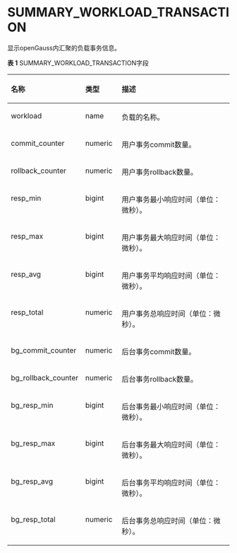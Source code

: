 # SUMMARY\_WORKLOAD\_TRANSACTION<a name="ZH-CN_TOPIC_0245374726"></a>

显示openGauss内汇聚的负载事务信息。

**表 1**  SUMMARY\_WORKLOAD\_TRANSACTION字段

<a name="zh-cn_topic_0237122622_table14347174713173"></a>
<table><thead align="left"><tr id="zh-cn_topic_0237122622_row174991947111716"><th class="cellrowborder" valign="top" width="24.22%" id="mcps1.2.4.1.1"><p id="zh-cn_topic_0237122622_p1649924721712"><a name="zh-cn_topic_0237122622_p1649924721712"></a><a name="zh-cn_topic_0237122622_p1649924721712"></a><strong id="zh-cn_topic_0237122622_b104993476179"><a name="zh-cn_topic_0237122622_b104993476179"></a><a name="zh-cn_topic_0237122622_b104993476179"></a>名称</strong></p>
</th>
<th class="cellrowborder" valign="top" width="16.61%" id="mcps1.2.4.1.2"><p id="zh-cn_topic_0237122622_p1249984771711"><a name="zh-cn_topic_0237122622_p1249984771711"></a><a name="zh-cn_topic_0237122622_p1249984771711"></a><strong id="zh-cn_topic_0237122622_b13500144711174"><a name="zh-cn_topic_0237122622_b13500144711174"></a><a name="zh-cn_topic_0237122622_b13500144711174"></a>类型</strong></p>
</th>
<th class="cellrowborder" valign="top" width="59.17%" id="mcps1.2.4.1.3"><p id="zh-cn_topic_0237122622_p1050017471170"><a name="zh-cn_topic_0237122622_p1050017471170"></a><a name="zh-cn_topic_0237122622_p1050017471170"></a><strong id="zh-cn_topic_0237122622_b3500164781710"><a name="zh-cn_topic_0237122622_b3500164781710"></a><a name="zh-cn_topic_0237122622_b3500164781710"></a>描述</strong></p>
</th>
</tr>
</thead>
<tbody><tr id="zh-cn_topic_0237122622_row850024719173"><td class="cellrowborder" valign="top" width="24.22%" headers="mcps1.2.4.1.1 "><p id="zh-cn_topic_0237122622_p850004721718"><a name="zh-cn_topic_0237122622_p850004721718"></a><a name="zh-cn_topic_0237122622_p850004721718"></a>workload</p>
</td>
<td class="cellrowborder" valign="top" width="16.61%" headers="mcps1.2.4.1.2 "><p id="zh-cn_topic_0237122622_p1350044712177"><a name="zh-cn_topic_0237122622_p1350044712177"></a><a name="zh-cn_topic_0237122622_p1350044712177"></a>name</p>
</td>
<td class="cellrowborder" valign="top" width="59.17%" headers="mcps1.2.4.1.3 "><p id="zh-cn_topic_0237122622_p1150024711179"><a name="zh-cn_topic_0237122622_p1150024711179"></a><a name="zh-cn_topic_0237122622_p1150024711179"></a>负载的名称。</p>
</td>
</tr>
<tr id="zh-cn_topic_0237122622_row1450114474177"><td class="cellrowborder" valign="top" width="24.22%" headers="mcps1.2.4.1.1 "><p id="zh-cn_topic_0237122622_p6501124771714"><a name="zh-cn_topic_0237122622_p6501124771714"></a><a name="zh-cn_topic_0237122622_p6501124771714"></a>commit_counter</p>
</td>
<td class="cellrowborder" valign="top" width="16.61%" headers="mcps1.2.4.1.2 "><p id="zh-cn_topic_0237122622_p115011147111710"><a name="zh-cn_topic_0237122622_p115011147111710"></a><a name="zh-cn_topic_0237122622_p115011147111710"></a>numeric</p>
</td>
<td class="cellrowborder" valign="top" width="59.17%" headers="mcps1.2.4.1.3 "><p id="zh-cn_topic_0237122622_p2501047131717"><a name="zh-cn_topic_0237122622_p2501047131717"></a><a name="zh-cn_topic_0237122622_p2501047131717"></a>用户事务commit数量。</p>
</td>
</tr>
<tr id="zh-cn_topic_0237122622_row135015470176"><td class="cellrowborder" valign="top" width="24.22%" headers="mcps1.2.4.1.1 "><p id="zh-cn_topic_0237122622_p2501124721711"><a name="zh-cn_topic_0237122622_p2501124721711"></a><a name="zh-cn_topic_0237122622_p2501124721711"></a>rollback_counter</p>
</td>
<td class="cellrowborder" valign="top" width="16.61%" headers="mcps1.2.4.1.2 "><p id="zh-cn_topic_0237122622_p3501114715173"><a name="zh-cn_topic_0237122622_p3501114715173"></a><a name="zh-cn_topic_0237122622_p3501114715173"></a>numeric</p>
</td>
<td class="cellrowborder" valign="top" width="59.17%" headers="mcps1.2.4.1.3 "><p id="zh-cn_topic_0237122622_p45017479172"><a name="zh-cn_topic_0237122622_p45017479172"></a><a name="zh-cn_topic_0237122622_p45017479172"></a>用户事务rollback数量。</p>
</td>
</tr>
<tr id="zh-cn_topic_0237122622_row3501124701718"><td class="cellrowborder" valign="top" width="24.22%" headers="mcps1.2.4.1.1 "><p id="zh-cn_topic_0237122622_p17501174711174"><a name="zh-cn_topic_0237122622_p17501174711174"></a><a name="zh-cn_topic_0237122622_p17501174711174"></a>resp_min</p>
</td>
<td class="cellrowborder" valign="top" width="16.61%" headers="mcps1.2.4.1.2 "><p id="zh-cn_topic_0237122622_p750244719176"><a name="zh-cn_topic_0237122622_p750244719176"></a><a name="zh-cn_topic_0237122622_p750244719176"></a>bigint</p>
</td>
<td class="cellrowborder" valign="top" width="59.17%" headers="mcps1.2.4.1.3 "><p id="zh-cn_topic_0237122622_p150219471179"><a name="zh-cn_topic_0237122622_p150219471179"></a><a name="zh-cn_topic_0237122622_p150219471179"></a>用户事务最小响应时间（单位：微秒）。</p>
</td>
</tr>
<tr id="zh-cn_topic_0237122622_row8502134731717"><td class="cellrowborder" valign="top" width="24.22%" headers="mcps1.2.4.1.1 "><p id="zh-cn_topic_0237122622_p10502104712176"><a name="zh-cn_topic_0237122622_p10502104712176"></a><a name="zh-cn_topic_0237122622_p10502104712176"></a>resp_max</p>
</td>
<td class="cellrowborder" valign="top" width="16.61%" headers="mcps1.2.4.1.2 "><p id="zh-cn_topic_0237122622_p4502104731716"><a name="zh-cn_topic_0237122622_p4502104731716"></a><a name="zh-cn_topic_0237122622_p4502104731716"></a>bigint</p>
</td>
<td class="cellrowborder" valign="top" width="59.17%" headers="mcps1.2.4.1.3 "><p id="zh-cn_topic_0237122622_p1050215473170"><a name="zh-cn_topic_0237122622_p1050215473170"></a><a name="zh-cn_topic_0237122622_p1050215473170"></a>用户事务最大响应时间（单位：微秒）。</p>
</td>
</tr>
<tr id="zh-cn_topic_0237122622_row6502174771717"><td class="cellrowborder" valign="top" width="24.22%" headers="mcps1.2.4.1.1 "><p id="zh-cn_topic_0237122622_p750264714176"><a name="zh-cn_topic_0237122622_p750264714176"></a><a name="zh-cn_topic_0237122622_p750264714176"></a>resp_avg</p>
</td>
<td class="cellrowborder" valign="top" width="16.61%" headers="mcps1.2.4.1.2 "><p id="zh-cn_topic_0237122622_p195028474176"><a name="zh-cn_topic_0237122622_p195028474176"></a><a name="zh-cn_topic_0237122622_p195028474176"></a>bigint</p>
</td>
<td class="cellrowborder" valign="top" width="59.17%" headers="mcps1.2.4.1.3 "><p id="zh-cn_topic_0237122622_p1450284751710"><a name="zh-cn_topic_0237122622_p1450284751710"></a><a name="zh-cn_topic_0237122622_p1450284751710"></a>用户事务平均响应时间（单位：微秒）。</p>
</td>
</tr>
<tr id="zh-cn_topic_0237122622_row4502194710170"><td class="cellrowborder" valign="top" width="24.22%" headers="mcps1.2.4.1.1 "><p id="zh-cn_topic_0237122622_p165026476176"><a name="zh-cn_topic_0237122622_p165026476176"></a><a name="zh-cn_topic_0237122622_p165026476176"></a>resp_total</p>
</td>
<td class="cellrowborder" valign="top" width="16.61%" headers="mcps1.2.4.1.2 "><p id="zh-cn_topic_0237122622_p9503347131712"><a name="zh-cn_topic_0237122622_p9503347131712"></a><a name="zh-cn_topic_0237122622_p9503347131712"></a>numeric</p>
</td>
<td class="cellrowborder" valign="top" width="59.17%" headers="mcps1.2.4.1.3 "><p id="zh-cn_topic_0237122622_p1503144718176"><a name="zh-cn_topic_0237122622_p1503144718176"></a><a name="zh-cn_topic_0237122622_p1503144718176"></a>用户事务总响应时间（单位：微秒）。</p>
</td>
</tr>
<tr id="zh-cn_topic_0237122622_row14503347161710"><td class="cellrowborder" valign="top" width="24.22%" headers="mcps1.2.4.1.1 "><p id="zh-cn_topic_0237122622_p14503144711710"><a name="zh-cn_topic_0237122622_p14503144711710"></a><a name="zh-cn_topic_0237122622_p14503144711710"></a>bg_commit_counter</p>
</td>
<td class="cellrowborder" valign="top" width="16.61%" headers="mcps1.2.4.1.2 "><p id="zh-cn_topic_0237122622_p1150324713177"><a name="zh-cn_topic_0237122622_p1150324713177"></a><a name="zh-cn_topic_0237122622_p1150324713177"></a>numeric</p>
</td>
<td class="cellrowborder" valign="top" width="59.17%" headers="mcps1.2.4.1.3 "><p id="zh-cn_topic_0237122622_p3503124731718"><a name="zh-cn_topic_0237122622_p3503124731718"></a><a name="zh-cn_topic_0237122622_p3503124731718"></a>后台事务commit数量。</p>
</td>
</tr>
<tr id="zh-cn_topic_0237122622_row195031477175"><td class="cellrowborder" valign="top" width="24.22%" headers="mcps1.2.4.1.1 "><p id="zh-cn_topic_0237122622_p10504347161711"><a name="zh-cn_topic_0237122622_p10504347161711"></a><a name="zh-cn_topic_0237122622_p10504347161711"></a>bg_rollback_counter</p>
</td>
<td class="cellrowborder" valign="top" width="16.61%" headers="mcps1.2.4.1.2 "><p id="zh-cn_topic_0237122622_p450474719179"><a name="zh-cn_topic_0237122622_p450474719179"></a><a name="zh-cn_topic_0237122622_p450474719179"></a>numeric</p>
</td>
<td class="cellrowborder" valign="top" width="59.17%" headers="mcps1.2.4.1.3 "><p id="zh-cn_topic_0237122622_p1150444712172"><a name="zh-cn_topic_0237122622_p1150444712172"></a><a name="zh-cn_topic_0237122622_p1150444712172"></a>后台事务rollback数量。</p>
</td>
</tr>
<tr id="zh-cn_topic_0237122622_row1050444713179"><td class="cellrowborder" valign="top" width="24.22%" headers="mcps1.2.4.1.1 "><p id="zh-cn_topic_0237122622_p950494715171"><a name="zh-cn_topic_0237122622_p950494715171"></a><a name="zh-cn_topic_0237122622_p950494715171"></a>bg_resp_min</p>
</td>
<td class="cellrowborder" valign="top" width="16.61%" headers="mcps1.2.4.1.2 "><p id="zh-cn_topic_0237122622_p2050454791716"><a name="zh-cn_topic_0237122622_p2050454791716"></a><a name="zh-cn_topic_0237122622_p2050454791716"></a>bigint</p>
</td>
<td class="cellrowborder" valign="top" width="59.17%" headers="mcps1.2.4.1.3 "><p id="zh-cn_topic_0237122622_p35052475176"><a name="zh-cn_topic_0237122622_p35052475176"></a><a name="zh-cn_topic_0237122622_p35052475176"></a>后台事务最小响应时间（单位：微秒）。</p>
</td>
</tr>
<tr id="zh-cn_topic_0237122622_row65051647131713"><td class="cellrowborder" valign="top" width="24.22%" headers="mcps1.2.4.1.1 "><p id="zh-cn_topic_0237122622_p2505347101715"><a name="zh-cn_topic_0237122622_p2505347101715"></a><a name="zh-cn_topic_0237122622_p2505347101715"></a>bg_resp_max</p>
</td>
<td class="cellrowborder" valign="top" width="16.61%" headers="mcps1.2.4.1.2 "><p id="zh-cn_topic_0237122622_p18505847181717"><a name="zh-cn_topic_0237122622_p18505847181717"></a><a name="zh-cn_topic_0237122622_p18505847181717"></a>bigint</p>
</td>
<td class="cellrowborder" valign="top" width="59.17%" headers="mcps1.2.4.1.3 "><p id="zh-cn_topic_0237122622_p20505104713173"><a name="zh-cn_topic_0237122622_p20505104713173"></a><a name="zh-cn_topic_0237122622_p20505104713173"></a>后台事务最大响应时间（单位：微秒）。</p>
</td>
</tr>
<tr id="zh-cn_topic_0237122622_row4505847111719"><td class="cellrowborder" valign="top" width="24.22%" headers="mcps1.2.4.1.1 "><p id="zh-cn_topic_0237122622_p75061247101711"><a name="zh-cn_topic_0237122622_p75061247101711"></a><a name="zh-cn_topic_0237122622_p75061247101711"></a>bg_resp_avg</p>
</td>
<td class="cellrowborder" valign="top" width="16.61%" headers="mcps1.2.4.1.2 "><p id="zh-cn_topic_0237122622_p10506144716177"><a name="zh-cn_topic_0237122622_p10506144716177"></a><a name="zh-cn_topic_0237122622_p10506144716177"></a>bigint</p>
</td>
<td class="cellrowborder" valign="top" width="59.17%" headers="mcps1.2.4.1.3 "><p id="zh-cn_topic_0237122622_p05061147101719"><a name="zh-cn_topic_0237122622_p05061147101719"></a><a name="zh-cn_topic_0237122622_p05061147101719"></a>后台事务平均响应时间（单位：微秒）。</p>
</td>
</tr>
<tr id="zh-cn_topic_0237122622_row1450664711174"><td class="cellrowborder" valign="top" width="24.22%" headers="mcps1.2.4.1.1 "><p id="zh-cn_topic_0237122622_p175068475171"><a name="zh-cn_topic_0237122622_p175068475171"></a><a name="zh-cn_topic_0237122622_p175068475171"></a>bg_resp_total</p>
</td>
<td class="cellrowborder" valign="top" width="16.61%" headers="mcps1.2.4.1.2 "><p id="zh-cn_topic_0237122622_p8506134715174"><a name="zh-cn_topic_0237122622_p8506134715174"></a><a name="zh-cn_topic_0237122622_p8506134715174"></a>numeric</p>
</td>
<td class="cellrowborder" valign="top" width="59.17%" headers="mcps1.2.4.1.3 "><p id="zh-cn_topic_0237122622_p1950710472175"><a name="zh-cn_topic_0237122622_p1950710472175"></a><a name="zh-cn_topic_0237122622_p1950710472175"></a>后台事务总响应时间（单位：微秒）。</p>
</td>
</tr>
</tbody>
</table>
